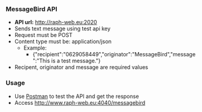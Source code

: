 ### MessageBird API

- **API url:** <http://raph-web.eu:2020>
- Sends text message using test api key
- Request must be POST
- Content type must be: application\/json
  - Example:
    - {"recipient":"0629058449","originator":"MessageBird","message":"This is a test message."}
- Recipent, originator and message are required values

### Usage
 
 - Use [Postman](https://www.getpostman.com/) to test the API and get the response
 - Access <http://www.raph-web.eu:4040/messagebird>